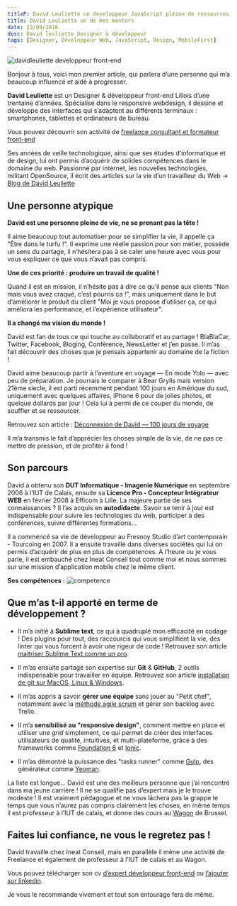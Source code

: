 ```yaml
---
titleP: David Leuliette un développeur JavaScript pleine de ressources
title: David Leuliette un de mes mentors
date: 23/09/2016
desc: David leuliette Designer & développeur
tags: [Designer, Développeur Web, JavaScript, Design, MobileFirst]
---
```


![davidleuliette developpeur front-end](davidLeuliette.jpg)

Bonjour à tous, voici mon premier article, qui parlera d’une personne qui m’a beaucoup influencé et aidé à progresser.

__David Leuliette__ est un Designer & développeur front-end Lillois d’une trentaine d’années.
Spécialisé dans le responsive webdesign, il dessine et développe des interfaces qui s’adaptent au différents terminaux : smartphones, tablettes et ordinateurs de bureau.

Vous pouvez découvrir son activité de [freelance consultant et formateur front-end](http://davidl.fr/)

Ses années de veille technologique, ainsi que ses études d’informatique et de design, lui ont permis d’acquérir de solides compétences dans le domaine du web.
Passionné par internet, les nouvelles technologies, militant OpenSource, il écrit des articles sur la vie d’un travailleur du Web
→ [Blog de David Leuliette](http://davidl.fr/blog/)

## Une personne atypique

__David est une personne pleine de vie, ne se prenant pas la tête !__

Il aime beaucoup tout automatiser pour se simplifier la vie, il appelle ça "Être dans le turfu !".
Il exprime une réelle passion pour son métier, possède un sens du partage, il n’hésitera pas à se caler une heure avec vous pour vous expliquer ce que vous n’avait pas compris.

__Une de ces priorité : produire un travail de qualité !__

Quand il est en mission, il n’hésite pas à dire ce qu’il pense aux clients "Non mais vous avez craqué, c’est pourris ça !",
mais uniquement dans le but d’améliorer le produit du client "Moi je vous propose d’utiliser ça, ce qui améliora les performance, et l’expérience utilisateur".

__Il a changé ma vision du monde !__

David est fan de tous ce qui touche au collaboratif et au partage !
BlaBlaCar, Twitter, Facebook, Bloging, Conférence, NewsLetter et j’en passe.
Il m’as fait découvrir des choses que je pensais appartenir au domaine de la fiction !

David aime beaucoup partir à l’aventure en voyage — En mode Yolo — avec peu de préparation.
Je pourrais le comparer à Bear Grylls mais version 21ème siecle, il est parti récemment pendant 100 jours en Amérique du sud, uniquement avec quelques affaires, iPhone 6 pour de jolies photos, et quelque dollards par jour ! Cela lui à permi de ce couper du monde, de souffler et se ressourcer.

Retrouvez son article : [Déconnexion de David — 100 jours de voyage](http://davidl.fr/blog/offthegrid.html)

Il m’a transmis le fait d’apprécier les choses simple de la vie, de ne pas ce mettre de pression, et de profiter à fond !

## Son parcours

David à obtenu son __DUT Informatique - Imagenie Numérique__ en septembre 2006 à l’IUT de Calais, ensuite sa __Licence Pro - Concepteur Intégrateur WEB__ en février 2008 à Efficom à Lille. La majeure partie de ses connaissances ? Il l’as acquis en __autodidacte__. Savoir se tenir à jour est indispensable pour suivre les technologies du web, participer à des conférences, suivre différentes formations…

Il a commencé sa vie de développeur au Fresnoy Studio d’art contemporain - Tourcoing en 2007. Il a ensuite travaillé dans diverses sociétés qui lui on permis d’acquérir de plus en plus de compétences. À l’heure ou je vous parle, il est embauché chez Ineat Conseil tout comme moi et nous sommes sur une mission d’application mobile chez le même client.

__Ses compétences :__
![competence](competence.png)

## Que m’as t-il apporté en terme de développement ?

* Il m’a initié à __Sublime text__, ce qui à quadruplé mon efficacité en codage !
Des plugins pour tout, des raccourcis qui vous simplifient la vie, des linter qui vous forcent à avoir une rigeur de code !
Retrouvez son article [maitriser Sublime Text comme un pro](http://davidl.fr/sublime.html).

* Il m’as ensuite partagé son expertise sur __Git__ & __GitHub__, 2 outils indispensable pour travailler en équipe.
Retrouvez son article [installation de git sur MacOS, Linux & Windows](http://davidl.fr/git.html).

* Il m’as appris à savoir __gérer une équipe__ sans jouer au "Petit chef", notamment avec la [méthode agile scrum](http://www.geek-directeur-technique.com/2009/02/12/les-methodes-agiles) et gérer son backlog avec Trello.

* Il m’a __sensibilisé au "responsive design"__, comment mettre en place et utiliser une *grid* simplement, ce qui permet de créer des interfaces utilisateurs de qualité, intuitives, et multi-plateforme, grâce à des frameworks comme [Foundation 6](http://foundation.zurb.com/sites.html) et [Ionic](http://ionicframework.com/).

* Il m’as démontré la puissance des "tasks runner" comme [Gulp](http://gulpjs.com/), des générateur comme [Yeoman](http://yeoman.io/).

La liste est longue… David est une des meilleurs personne que j’ai rencontré dans ma jeune carrière ! Il ne se qualifie pas d’expert mais je le trouve modeste ! Il est vraiment pédagogue et ne vous lâchera pas la grappe le temps que vous n’aurez pas compris clairement les choses, en même temps il est professeur à l’IUT de calais, et donne des cours au [Wagon](https://www.lewagon.com/fr) de Brussel.

## Faites lui confiance, ne vous le regretez pas !

David travaille chez Ineat Conseil, mais en parallèle il mène une activité de Freelance et également de professeur à l’IUT de calais et au Wagon.

Vous pouvez télécharger son cv [d’expert développeur front-end](http://davidl.fr/cv.html) ou [l’ajouter sur linkedin](https://www.linkedin.com/in/david-leuliette-456701121).

Je vous le recommande vivement et tout son entourage fera de même.

